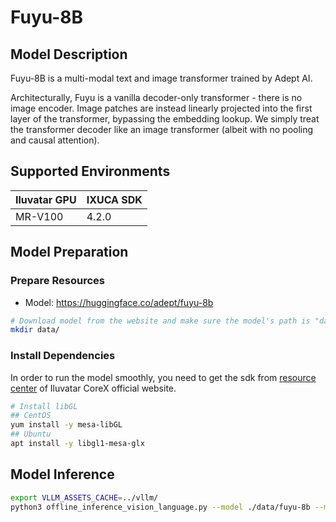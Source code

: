 # Fuyu-8B

## Model Description

Fuyu-8B is a multi-modal text and image transformer trained by Adept AI.

Architecturally, Fuyu is a vanilla decoder-only transformer - there is no image encoder. Image patches are instead linearly projected into the first layer of the transformer, bypassing the embedding lookup. We simply treat the transformer decoder like an image transformer (albeit with no pooling and causal attention).

## Supported Environments

| Iluvatar GPU | IXUCA SDK |
|--------------|-----------|
| MR-V100      | 4.2.0     |

## Model Preparation

### Prepare Resources

- Model: <https://huggingface.co/adept/fuyu-8b>

```bash
# Download model from the website and make sure the model's path is "data/fuyu-8b"
mkdir data/
```

### Install Dependencies

In order to run the model smoothly, you need to get the sdk from [resource center](https://support.iluvatar.com/#/ProductLine?id=2) of Iluvatar CoreX official website.

```bash
# Install libGL
## CentOS
yum install -y mesa-libGL
## Ubuntu
apt install -y libgl1-mesa-glx
```

## Model Inference

```bash
export VLLM_ASSETS_CACHE=../vllm/
python3 offline_inference_vision_language.py --model ./data/fuyu-8b --max-tokens 256 -tp 2 --trust-remote-code --temperature 0.0
```
